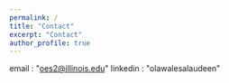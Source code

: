```yaml
---
permalink: /
title: "Contact"
excerpt: "Contact"
author_profile: true
---
```


email     : "oes2@illinois.edu"
linkedin  : "olawalesalaudeen"
